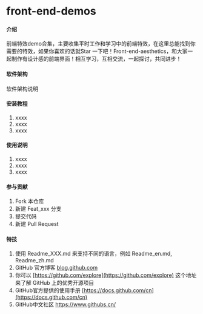 # front-end-demos

#### 介绍
前端特效demo合集，主要收集平时工作和学习中的前端特效，在这里总能找到你需要的特效，如果你喜欢的话就Star 一下吧！Front-end-aesthetics，和大家一起制作有设计感的前端界面！相互学习，互相交流，一起探讨，共同进步！

#### 软件架构
软件架构说明


#### 安装教程

1.  xxxx
2.  xxxx
3.  xxxx

#### 使用说明

1.  xxxx
2.  xxxx
3.  xxxx

#### 参与贡献

1.  Fork 本仓库
2.  新建 Feat_xxx 分支
3.  提交代码
4.  新建 Pull Request


#### 特技

1.  使用 Readme\_XXX.md 来支持不同的语言，例如 Readme\_en.md, Readme\_zh.md
2.  GitHub 官方博客 [blog.github.com](https://github.blog)
3.  你可以 [https://github.com/explore](https://github.com/explore) 这个地址来了解 GitHub 上的优秀开源项目
4.  GitHub官方提供的使用手册 [https://docs.github.com/cn](https://docs.github.com/cn)
5.  GitHub中文社区 https://www.githubs.cn/
